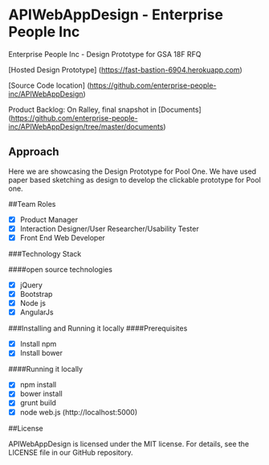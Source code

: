 # APIWebAppDesign - Enterprise People Inc
Enterprise People Inc  - Design Prototype for GSA 18F RFQ

[Hosted Design Prototype] (https://fast-bastion-6904.herokuapp.com)

[Source Code location] (https://github.com/enterprise-people-inc/APIWebAppDesign)

Product Backlog: On Ralley, final snapshot in [Documents] (https://github.com/enterprise-people-inc/APIWebAppDesign/tree/master/documents)

## Approach

Here we are showcasing the Design Prototype for Pool One. We have used paper based sketching as design to develop the clickable prototype for Pool one.

##Team Roles
- [x] Product Manager
- [x] Interaction Designer/User Researcher/Usability Tester
- [x] Front End Web Developer

###Technology Stack 

####open source technologies
- [x] jQuery
- [x] Bootstrap
- [x] Node js
- [x] AngularJs

###Installing and Running it locally
####Prerequisites
- [x] Install npm
- [x] Install bower

####Running it locally
- [x] npm install
- [x] bower install
- [x] grunt build
- [x] node web.js (http://localhost:5000)

##License

APIWebAppDesign is licensed under the MIT license. For details, see the LICENSE file in our GitHub repository.

